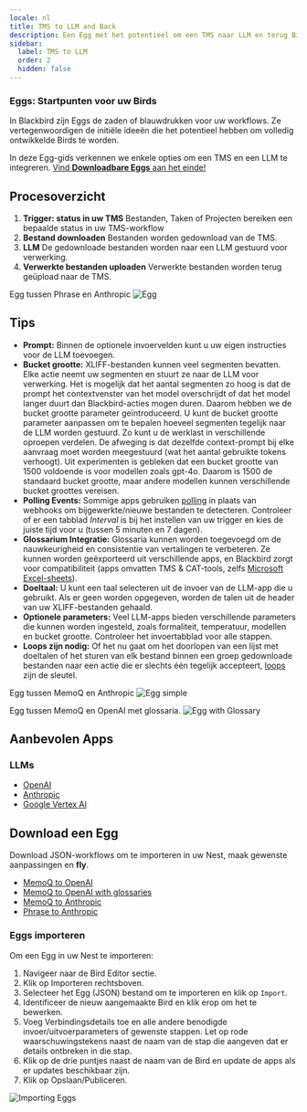 ```yaml
---
locale: nl
title: TMS to LLM and Back
description: Een Egg met het potentieel om een TMS naar LLM en terug Bird te creëren
sidebar:
  label: TMS to LLM
  order: 2
  hidden: false
---
```


### Eggs: Startpunten voor uw Birds

In Blackbird zijn Eggs de zaden of blauwdrukken voor uw workflows. Ze vertegenwoordigen de initiële ideeën die het potentieel hebben om volledig ontwikkelde Birds te worden.

In deze Egg-gids verkennen we enkele opties om een TMS en een LLM te integreren. [Vind **Downloadbare Eggs** aan het einde!](../../eggs/tms-to-llm/#download-an-egg)

## Procesoverzicht

1. **Trigger: status in uw TMS**
Bestanden, Taken of Projecten bereiken een bepaalde status in uw TMS-workflow
2. **Bestand downloaden**
Bestanden worden gedownload van de TMS.
3. **LLM**
De gedownloade bestanden worden naar een LLM gestuurd voor verwerking.
4. **Verwerkte bestanden uploaden**
Verwerkte bestanden worden terug geüpload naar de TMS.

Egg tussen Phrase en Anthropic
![Egg](~/assets/docs/eggs/Egg2-Phrase-to-Anthropic.png)

## Tips

- **Prompt:** Binnen de optionele invoervelden kunt u uw eigen instructies voor de LLM toevoegen.
- **Bucket grootte:** XLIFF-bestanden kunnen veel segmenten bevatten. Elke actie neemt uw segmenten en stuurt ze naar de LLM voor verwerking. Het is mogelijk dat het aantal segmenten zo hoog is dat de prompt het contextvenster van het model overschrijdt of dat het model langer duurt dan Blackbird-acties mogen duren. Daarom hebben we de bucket grootte parameter geïntroduceerd. U kunt de bucket grootte parameter aanpassen om te bepalen hoeveel segmenten tegelijk naar de LLM worden gestuurd. Zo kunt u de werklast in verschillende oproepen verdelen. De afweging is dat dezelfde context-prompt bij elke aanvraag moet worden meegestuurd (wat het aantal gebruikte tokens verhoogt). Uit experimenten is gebleken dat een bucket grootte van 1500 voldoende is voor modellen zoals gpt-4o. Daarom is 1500 de standaard bucket grootte, maar andere modellen kunnen verschillende bucket groottes vereisen.
- **Polling Events:** Sommige apps gebruiken [polling](../../concepts/triggers/#polling) in plaats van webhooks om bijgewerkte/nieuwe bestanden te detecteren. Controleer of er een tabblad _Interval_ is bij het instellen van uw trigger en kies de juiste tijd voor u (tussen 5 minuten en 7 dagen).
- **Glossarium Integratie:** Glossaria kunnen worden toegevoegd om de nauwkeurigheid en consistentie van vertalingen te verbeteren. Ze kunnen worden geëxporteerd uit verschillende apps, en Blackbird zorgt voor compatibiliteit (apps omvatten TMS & CAT-tools, zelfs [Microsoft Excel-sheets](../../apps/microsoft-excel/#exporting-glossaries)).
- **Doeltaal:** U kunt een taal selecteren uit de invoer van de LLM-app die u gebruikt. Als er geen worden opgegeven, worden de talen uit de header van uw XLIFF-bestanden gehaald.
- **Optionele parameters:** Veel LLM-apps bieden verschillende parameters die kunnen worden ingesteld, zoals formaliteit, temperatuur, modellen en bucket grootte. Controleer het invoertabblad voor alle stappen.
- **Loops zijn nodig:** Of het nu gaat om het doorlopen van een lijst met doeltalen of het sturen van elk bestand binnen een groep gedownloade bestanden naar een actie die er slechts één tegelijk accepteert, [loops](../../guides/loops/) zijn de sleutel.

Egg tussen MemoQ en Anthropic
![Egg simple](~/assets/docs/eggs/Egg2-memoQ-to-Anthropic.png)

Egg tussen MemoQ en OpenAI met glossaria.
![Egg with Glossary](~/assets/docs/eggs/Egg2-memoQ-to-OpenAI-with-glossary.png)

## Aanbevolen Apps

### LLMs

- [OpenAI](../../apps/openai/)
- [Anthropic](../../apps/anthropic/)
- [Google Vertex AI](../../apps/google-vertex-ai/)

## Download een Egg

Download JSON-workflows om te importeren in uw Nest, maak gewenste aanpassingen en **fly**.

- <a href="https://docs.blackbird.io/downloads/MemoQ_to_OpenAI.json" download>MemoQ to OpenAI</a>
- <a href="https://docs.blackbird.io/downloads/MemoQ_to_OpenAI_with_Glossary.json" download>MemoQ to OpenAI with glossaries</a>
- <a href="https://docs.blackbird.io/downloads/MemoQ_to_Anthropic.json" download>MemoQ to Anthropic</a>
- <a href="https://docs.blackbird.io/downloads/Phrase_to_Anthropic.json" download>Phrase to Anthropic</a>

### Eggs importeren

Om een Egg in uw Nest te importeren:

1. Navigeer naar de Bird Editor sectie.
2. Klik op Importeren rechtsboven.
3. Selecteer het Egg (JSON) bestand om te importeren en klik op `Import`.
4. Identificeer de nieuw aangemaakte Bird en klik erop om het te bewerken.
5. Voeg Verbindingsdetails toe en alle andere benodigde invoer/uitvoerparameters of gewenste stappen. Let op rode waarschuwingstekens naast de naam van de stap die aangeven dat er details ontbreken in die stap.
6. Klik op de drie puntjes naast de naam van de Bird en update de apps als er updates beschikbaar zijn.
7. Klik op Opslaan/Publiceren.

![Importing Eggs](~/assets/docs/eggs/ImportEggs.gif)